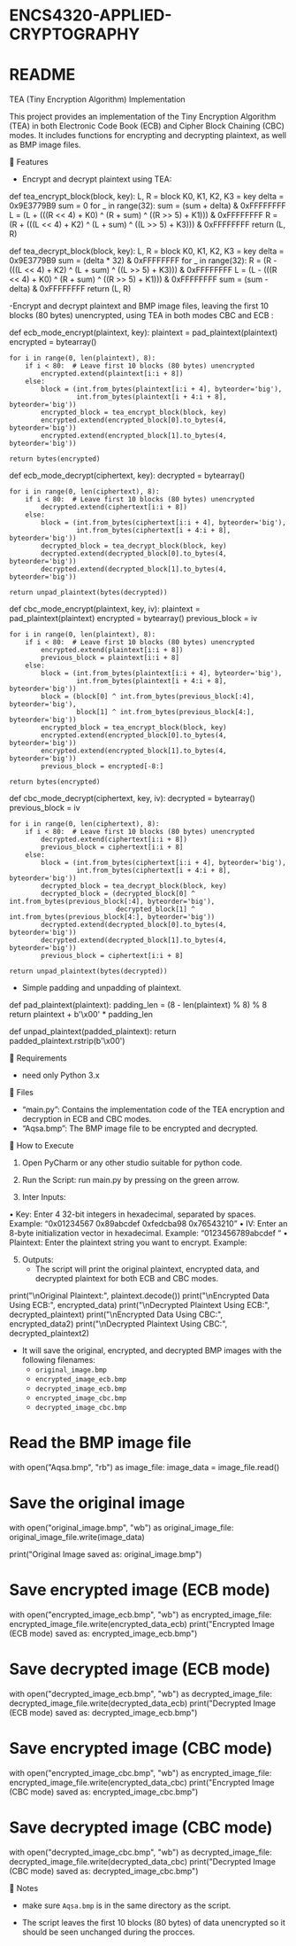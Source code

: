 # ENCS4320-APPLIED-CRYPTOGRAPHY
# README

 TEA (Tiny Encryption Algorithm) Implementation

This project provides an implementation of the Tiny Encryption Algorithm (TEA) in both Electronic Code Book (ECB) and Cipher Block Chaining (CBC) modes. It includes functions for encrypting and decrypting plaintext, as well as BMP image files.

	Features
- Encrypt and decrypt plaintext using TEA:
  
def tea_encrypt_block(block, key):
    L, R = block
    K0, K1, K2, K3 = key
    delta = 0x9E3779B9
    sum = 0
    for _ in range(32):
        sum = (sum + delta) & 0xFFFFFFFF
        L = (L + (((R << 4) + K0) ^ (R + sum) ^ ((R >> 5) + K1))) & 0xFFFFFFFF
        R = (R + (((L << 4) + K2) ^ (L + sum) ^ ((L >> 5) + K3))) & 0xFFFFFFFF
    return (L, R)


def tea_decrypt_block(block, key):
    L, R = block
    K0, K1, K2, K3 = key
    delta = 0x9E3779B9
    sum = (delta * 32) & 0xFFFFFFFF
    for _ in range(32):
        R = (R - (((L << 4) + K2) ^ (L + sum) ^ ((L >> 5) + K3))) & 0xFFFFFFFF
        L = (L - (((R << 4) + K0) ^ (R + sum) ^ ((R >> 5) + K1))) & 0xFFFFFFFF
        sum = (sum - delta) & 0xFFFFFFFF
    return (L, R)

-Encrypt and decrypt plaintext and BMP image files, leaving the first 10 blocks (80 bytes) unencrypted, using TEA in both modes CBC and ECB :

def ecb_mode_encrypt(plaintext, key):
    plaintext = pad_plaintext(plaintext)
    encrypted = bytearray()

    for i in range(0, len(plaintext), 8):
        if i < 80:  # Leave first 10 blocks (80 bytes) unencrypted
            encrypted.extend(plaintext[i:i + 8])
        else:
            block = (int.from_bytes(plaintext[i:i + 4], byteorder='big'),
                     int.from_bytes(plaintext[i + 4:i + 8], byteorder='big'))
            encrypted_block = tea_encrypt_block(block, key)
            encrypted.extend(encrypted_block[0].to_bytes(4, byteorder='big'))
            encrypted.extend(encrypted_block[1].to_bytes(4, byteorder='big'))

    return bytes(encrypted)


def ecb_mode_decrypt(ciphertext, key):
    decrypted = bytearray()

    for i in range(0, len(ciphertext), 8):
        if i < 80:  # Leave first 10 blocks (80 bytes) unencrypted
            decrypted.extend(ciphertext[i:i + 8])
        else:
            block = (int.from_bytes(ciphertext[i:i + 4], byteorder='big'),
                     int.from_bytes(ciphertext[i + 4:i + 8], byteorder='big'))
            decrypted_block = tea_decrypt_block(block, key)
            decrypted.extend(decrypted_block[0].to_bytes(4, byteorder='big'))
            decrypted.extend(decrypted_block[1].to_bytes(4, byteorder='big'))

    return unpad_plaintext(bytes(decrypted))

def cbc_mode_encrypt(plaintext, key, iv):
    plaintext = pad_plaintext(plaintext)
    encrypted = bytearray()
    previous_block = iv

    for i in range(0, len(plaintext), 8):
        if i < 80:  # Leave first 10 blocks (80 bytes) unencrypted
            encrypted.extend(plaintext[i:i + 8])
            previous_block = plaintext[i:i + 8]
        else:
            block = (int.from_bytes(plaintext[i:i + 4], byteorder='big'),
                     int.from_bytes(plaintext[i + 4:i + 8], byteorder='big'))
            block = (block[0] ^ int.from_bytes(previous_block[:4], byteorder='big'),
                     block[1] ^ int.from_bytes(previous_block[4:], byteorder='big'))
            encrypted_block = tea_encrypt_block(block, key)
            encrypted.extend(encrypted_block[0].to_bytes(4, byteorder='big'))
            encrypted.extend(encrypted_block[1].to_bytes(4, byteorder='big'))
            previous_block = encrypted[-8:]

    return bytes(encrypted)


def cbc_mode_decrypt(ciphertext, key, iv):
    decrypted = bytearray()
    previous_block = iv

    for i in range(0, len(ciphertext), 8):
        if i < 80:  # Leave first 10 blocks (80 bytes) unencrypted
            decrypted.extend(ciphertext[i:i + 8])
            previous_block = ciphertext[i:i + 8]
        else:
            block = (int.from_bytes(ciphertext[i:i + 4], byteorder='big'),
                     int.from_bytes(ciphertext[i + 4:i + 8], byteorder='big'))
            decrypted_block = tea_decrypt_block(block, key)
            decrypted_block = (decrypted_block[0] ^ int.from_bytes(previous_block[:4], byteorder='big'),
                               decrypted_block[1] ^ int.from_bytes(previous_block[4:], byteorder='big'))
            decrypted.extend(decrypted_block[0].to_bytes(4, byteorder='big'))
            decrypted.extend(decrypted_block[1].to_bytes(4, byteorder='big'))
            previous_block = ciphertext[i:i + 8]

    return unpad_plaintext(bytes(decrypted))



- Simple padding and unpadding of plaintext.
  
def pad_plaintext(plaintext):
    padding_len = (8 - len(plaintext) % 8) % 8
    return plaintext + b'\x00' * padding_len


def unpad_plaintext(padded_plaintext):
    return padded_plaintext.rstrip(b'\x00')





	Requirements
- need only Python 3.x


	Files
- “main.py”: Contains the implementation code of the TEA encryption and decryption in ECB and CBC modes.
- “Aqsa.bmp”: The BMP image file to be encrypted and decrypted.

	How to Execute

1. Open PyCharm or any other studio suitable for python code.

2. Run the Script: run main.py by pressing on the green arrow.

3. Inter Inputs:
   
•	Key: Enter 4 32-bit integers in hexadecimal, separated by spaces. 
Example: “0x01234567 0x89abcdef 0xfedcba98 0x76543210”
•	IV: Enter an 8-byte initialization vector in hexadecimal. 
Example: “0123456789abcdef “
•	Plaintext: Enter the plaintext string you want to encrypt.
 Example: 

5. Outputs:
   - The script will print the original plaintext, encrypted data, and decrypted plaintext for both ECB and CBC modes.
     
print("\nOriginal Plaintext:", plaintext.decode())
print("\nEncrypted Data Using ECB:", encrypted_data)
print("\nDecrypted Plaintext Using ECB:", decrypted_plaintext)
print("\nEncrypted Data Using CBC:", encrypted_data2)
print("\nDecrypted Plaintext Using CBC:", decrypted_plaintext2)


   - It will save the original, encrypted, and decrypted BMP images with the following filenames:
     - `original_image.bmp`
     - `encrypted_image_ecb.bmp`
     - `decrypted_image_ecb.bmp`
     - `encrypted_image_cbc.bmp`
     - `decrypted_image_cbc.bmp`
# Read the BMP image file
with open("Aqsa.bmp", "rb") as image_file:
    image_data = image_file.read()

# Save the original image
with open("original_image.bmp", "wb") as original_image_file:
    original_image_file.write(image_data)

print("Original Image saved as: original_image.bmp")

# Save encrypted image (ECB mode)
with open("encrypted_image_ecb.bmp", "wb") as encrypted_image_file:
    encrypted_image_file.write(encrypted_data_ecb)
print("Encrypted Image (ECB mode) saved as: encrypted_image_ecb.bmp")

# Save decrypted image (ECB mode)
with open("decrypted_image_ecb.bmp", "wb") as decrypted_image_file:
    decrypted_image_file.write(decrypted_data_ecb)
print("Decrypted Image (ECB mode) saved as: decrypted_image_ecb.bmp")

# Save encrypted image (CBC mode)
with open("encrypted_image_cbc.bmp", "wb") as encrypted_image_file:
    encrypted_image_file.write(encrypted_data_cbc)
print("Encrypted Image (CBC mode) saved as: encrypted_image_cbc.bmp")

# Save decrypted image (CBC mode)
with open("decrypted_image_cbc.bmp", "wb") as decrypted_image_file:
    decrypted_image_file.write(decrypted_data_cbc)
print("Decrypted Image (CBC mode) saved as: decrypted_image_cbc.bmp")





	Notes
- make sure `Aqsa.bmp` is in the same directory as the script.
 

- The script leaves the first 10 blocks (80 bytes) of data unencrypted so it should be seen unchanged during the procces.

